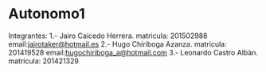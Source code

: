 ﻿# Autonomo1
Integrantes:
1.- Jairo Caicedo Herrera.  matricula: 201502988 email:jairotaker@hotmail.es
2.- Hugo Chiriboga Azanza.  matricula: 201419528 email:hugochiriboga_a@hotmail.com
3.- Leonardo Castro Albàn.  matricula: 201421329
